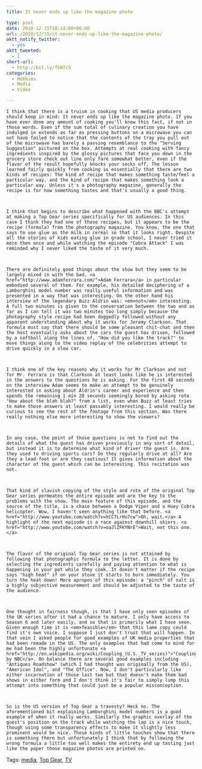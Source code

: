 ```yaml
---
title: It never ends up like the magazine photo

type: post
date: 2010-12-15T18:14:00+00:00
url: /2010/12/15/it-never-ends-up-like-the-magazine-photo/
aktt_notify_twitter:
  - yes
aktt_tweeted:
  - 1
short-url:
  - http://bit.ly/fbW7c5
categories:
  - Hobbies
  - Media
  - Video

---
```

<div class='microid-mailto+http:sha1:c39f1f74545462f2232be262218b78d78f34b465'>
  
    I think that there is a truism in cooking that US media producers should keep in mind: It never ends up like the magazine photo. If you have ever done any amount of cooking you'll know this fact, if not in those words. Even if the sum total of culinary creation you have indulged in extends as far as pressing buttons on a microwave you can not have failed to notice that the contents of the tray you pull out of the microwave has barely a passing resemblance to the "Serving Suggestion" pictured on the box. Attempts at real cooking with fancy ingredients inspired by the glossy pictures that face you down in the grocery store check out line only fare somewhat better, even if the flavor of the result hopefully knocks your socks off. The lesson learned fairly quickly from cooking is essentially that there are two kinds of recipes: The kind of recipe that makes something taste/feel a particular way, and the kind of recipe that makes something look a particular way. Unless it's a photography magazine, generally the recipe is for how something tastes and that's usually a good thing.
  
  
  
    I think that begins to describe what happened with the BBC's attempt at making a Top Gear series specifically for US audiences. In this case I think they had one of those recipes, but it appears to be the recipe (formula) from the photography magazine. You know, the one that says to use glue as the milk in cereal so that it looks right. Despite all the stories of kids eating glue in grade school, I never tried it more then once and while watching the episode "Cobra Attack" I was reminded why I never liked the taste of it very much.
  
  
  
    There are definitely good things about the show but they seem to be largely mixed in with the bad. <a href="http://www.adamferrara.com/">Adam Ferrara</a> in particular embodied several of them. For example, his detailed deciphering of a Lamborghini model number was really useful information and was presented in a way that was interesting. On the other hand his interview of the legendary Buzz Aldrin was: <em>not</em> interesting. A full two minutes is given to the conversation between the two and as far as I can tell it was two minutes too long simply because the photography style recipe had been doggedly followed without any apparent understanding about why it works for Jeremy Clarkson. That formula must say that there should be some pleasant chit-chat and then the host eventually asks about the cars the guest has driven, followed by a softball along the lines of, "How did you like the track?" to move things along to the video replay of the celebrities attempt to drive quickly in a slow car.
  
  
  
    I think one of the key reasons why it works for Mr Clarkson and not for Mr. Ferrara is that Clarkson at least looks like he is interested in the answers to the questions he is asking. For the first 40 seconds on the interview Adam seems to make an attempt to be genuinely interested in asking about Aldrin's career and experience and then spends the remaining 1 min 20 seconds seemingly bored by asking rote "How about the blah blah?" from a list, even when Buzz at least tries to make those answers at least passably interesting. I would really be curious to see the rest of the footage from this section. Was there really nothing else more interesting to show the viewers?
  
  
  
    In any case, the point of those questions is not to find out the details of what the guest has driven previously in any sort of detail, but instead it is to determine what kind of driver the guest is. Are they used to driving sports cars? Do they regularly drive at all? Are they a lead-foot or are they cautious? It gives information about the character of the guest which can be interesting. This recitation was not.
  
  
  
    That kind of slavish copying of the style and rote of the original Top Gear series permeates the entire episode and are the key to the problems with the show. The main feature of this episode, and the source of the title, is a chase between a Dodge Viper and a Huey Cobra helicopter. Wow, I haven't seen anything like that before. <a href="http://www.youtube.com/watch?v=hCC7LrHu7cw">Oh, wait.</a> A highlight of the next episode is a race against downhill skiers. <a href="http://www.youtube.com/watch?v=oaJlZFKYNrE">Wait, not this one.</a>
  
  
  
    The flavor of the original Top Gear series is not attained by following that photographic formula to the letter. It is done by selecting the ingredients carefully and paying attention to what is happening in your pot while they cook. It doesn't matter if the recipe says "high heat" if on your stove it starts to burn immediately. You turn the heat down! More apropos of this episode: a "pinch" of salt is a highly subjective measurement and should be adjusted to the taste of the audience.
  
  
  
    One thought in fairness though, is that I have only seen episodes of the UK series after it had a chance to mature. I only have access to Season 6 and later easily, and so that is primarily what I have seen. Given enough time it is <em>feasible</em> that this lame copy could find it's own voice. I suppose I just don't trust that will happen. In that vein I asked people for good examples of UK media properties that had been remade in the US. The only examples that had come to mind for me had been the highly unfortunate <a href="http://en.wikipedia.org/wiki/Coupling_(U.S._TV_series)">"Coupling" by NBC</a>. On balance there are several good examples including "Antiques Roadshow" (which I had thought was originally from the US), "American Idol", and "The Office". Now, I don't particularly like either incarnation of those last two but that doesn't make them bad shows in either form and I don't think it's fair to simply lump this attempt into something that could just be a popular misconception.
  
  
  
    So is the US version of Top Gear a travesty? Heck no. The aforementioned bit explaining Lamborghini model numbers is a good example of when it really works. Similarly the graphic overlay of the guest's position on the track while watching the lap is a nice touch, though using some transparency effects to make it slightly less prominent would be nice. Those kinds of little touches show that there is something there but unfortunately I think that by following the wrong formula a little too well makes the entirety end up tasting just like the paper those magazine photos are printed on.
  
</div>

<div class="st-post-tags">
  Tags: <a href="http://www.cavort.org/tag/media-2/" title="media" rel="tag">media</a>, <a href="http://www.cavort.org/tag/top-gear/" title="Top Gear" rel="tag">Top Gear</a>, <a href="http://www.cavort.org/tag/tv/" title="TV" rel="tag">TV</a><br />
</div>